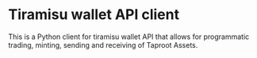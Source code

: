 # Tiramisu wallet API client

This is a Python client for tiramisu wallet API that allows for programmatic trading, minting, sending and receiving of Taproot Assets.

